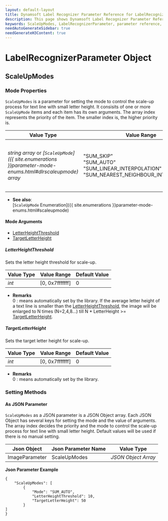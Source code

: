 ```yaml
---
layout: default-layout
title: Dynamsoft Label Recognizer Parameter Reference for LabelRecognizerParameter Object - ScaleUpModes
description: This page shows Dynamsoft Label Recognizer Parameter Reference for LabelRecognizerParameter Object - ScaleUpModes.
keywords: ScaleUpModes, LabelRecognizerParameter, parameter reference, parameter
needAutoGenerateSidebar: true
needGenerateH3Content: true
---
```



# LabelRecognizerParameter Object

## ScaleUpModes  

### Mode Properties
`ScaleUpModes` is a parameter for setting the mode to control the scale-up process for text line with small letter height. It consisits of one or more `ScaleUpMode` items and each item has its own arguments. The array index represents the priority of the item. The smaller index is, the higher priority is.

| Value Type | Value Range | Default Value |
| ---------- | ----------- | ------------- |
| *string array* or *[`ScaleUpMode`]({{ site.enumerations }}parameter-mode-enums.html#dlrscaleupmode) array* | "SUM_SKIP"<br>"SUM_AUTO"<br>"SUM_LINEAR_INTERPOLATION"<br>"SUM_NEAREST_NEIGHBOUR_INTERPOLATION" | ["SUM_AUTO", "SUM_SKIP", "SUM_SKIP", "SUM_SKIP", "SUM_SKIP", "SUM_SKIP", "SUM_SKIP", "SUM_SKIP"] |

- **See also**:   
    [`ScaleUpMode` Enumeration]({{ site.enumerations }}parameter-mode-enums.html#scaleupmode)
    
#### Mode Arguments
- [LetterHeightThreshold](#letterheightthreshold)
- [TargetLetterHeight](#targetletterheight)

 
##### LetterHeightThreshold 
Sets the letter height threshold for scale-up.


| Value Type | Value Range | Default Value | 
| ---------- | ----------- | ------------- |
| *int* | [0, 0x7fffffff] | 0 |         

- **Remarks**     
  0 : means automatically set by the library.
  If the average letter height of a text line is smaller than the [LetterHeightThreshold](#letterheightthreshold), the image will be enlarged to N times (N=2,4,8…) till N * LetterHeight >= [TargetLetterHeight](#targetletterheight).


##### TargetLetterHeight 
Sets the target letter height for scale-up.


| Value Type | Value Range | Default Value |
| ---------- | ----------- | ------------- |
| *int* | [0, 0x7fffffff] | 0 |         

- **Remarks**     
  0 : means automatically set by the library.

### Setting Methods

#### As JSON Parameter
`ScaleUpModes` as a JSON parameter is a JSON Object array. Each JSON Object has several keys for setting the mode and the value of arguments. The array index decides the priority and the mode to control the scale-up process for text line with small letter height. Default values will be used if there is no manual setting.   


| Json Object |	Json Parameter Name | Value Type |
| ----------- | ------------------- | ---------- |
| ImageParameter | ScaleUpModes | *JSON Object Array* | 

**Json Parameter Example**   
```
{
    "ScaleUpModes": [
        {
            "Mode": "SUM_AUTO",
            "LetterHeightThreshold": 10,
            "TargetLetterHeight": 50
        }
]
}
```


